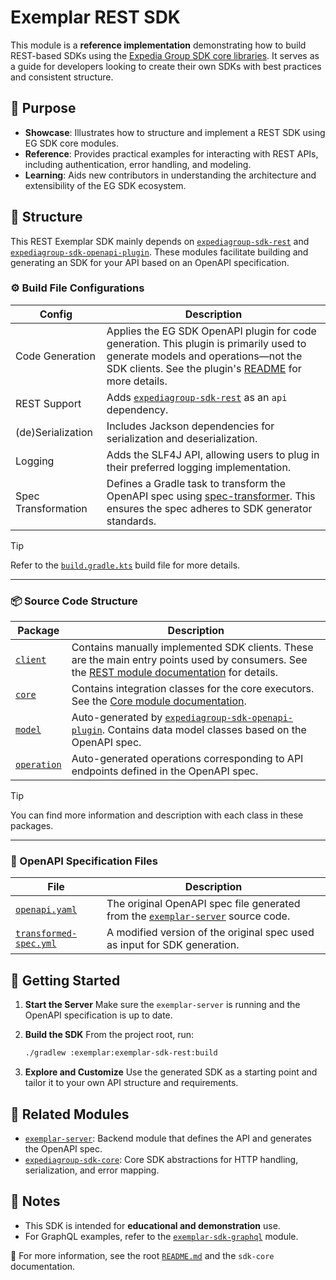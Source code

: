 # Exemplar REST SDK

This module is a **reference implementation** demonstrating how to build REST-based SDKs using the [Expedia Group SDK core libraries](https://github.com/ExpediaGroup). It serves as a guide for developers looking to create their own SDKs with best practices and consistent structure.


## 🎯 Purpose

* **Showcase**: Illustrates how to structure and implement a REST SDK using EG SDK core modules.
* **Reference**: Provides practical examples for interacting with REST APIs, including authentication, error handling, and modeling.
* **Learning**: Aids new contributors in understanding the architecture and extensibility of the EG SDK ecosystem.


## 🧱 Structure

This REST Exemplar SDK mainly depends on [`expediagroup-sdk-rest`](../../expediagroup-sdk-rest) and [`expediagroup-sdk-openapi-plugin`](../../expediagroup-sdk-openapi-plugin). These modules facilitate building and generating an SDK for your API based on an OpenAPI specification.

### ⚙️ Build File Configurations

| Config              | Description                                                                                                                                                                                                                              |
|---------------------|------------------------------------------------------------------------------------------------------------------------------------------------------------------------------------------------------------------------------------------|
| Code Generation     | Applies the EG SDK OpenAPI plugin for code generation. This plugin is primarily used to generate models and operations—not the SDK clients. See the plugin's [README](../../expediagroup-sdk-openapi-plugin/README.md) for more details. |
| REST Support        | Adds [`expediagroup-sdk-rest`](../../expediagroup-sdk-rest) as an `api` dependency.                                                                                                                                                      |
| (de)Serialization   | Includes Jackson dependencies for serialization and deserialization.                                                                                                                                                                     |
| Logging             | Adds the SLF4J API, allowing users to plug in their preferred logging implementation.                                                                                                                                                    |
| Spec Transformation | Defines a Gradle task to transform the OpenAPI spec using [spec-transformer](https://github.com/ExpediaGroup/spec-transformer). This ensures the spec adheres to SDK generator standards.                                                |

> [!TIP]
> Refer to the [`build.gradle.kts`](./build.gradle.kts) build file for more details.

--- 

### 📦 Source Code Structure

| Package                                                                       | Description                                                                                                                                                                           |
|-------------------------------------------------------------------------------|---------------------------------------------------------------------------------------------------------------------------------------------------------------------------------------|
| [`client`](./src/main/kotlin/com/expediagroup/sdk/exemplar/rest/client)       | Contains manually implemented SDK clients. These are the main entry points used by consumers. See the [REST module documentation](../../expediagroup-sdk-rest/README.md) for details. |
| [`core`](./src/main/kotlin/com/expediagroup/sdk/exemplar/rest/core)           | Contains integration classes for the core executors. See the [Core module documentation](../../expediagroup-sdk-core/README.md).                                                      |
| [`model`](./src/main/kotlin/com/expediagroup/sdk/exemplar/rest/model)         | Auto-generated by [`expediagroup-sdk-openapi-plugin`](../../expediagroup-sdk-openapi-plugin). Contains data model classes based on the OpenAPI spec.                                  |
| [`operation`](./src/main/kotlin/com/expediagroup/sdk/exemplar/rest/operation) | Auto-generated operations corresponding to API endpoints defined in the OpenAPI spec.                                                                                                 |

> [!TIP]
> You can find more information and description with each class in these packages.

---

### 📄 OpenAPI Specification Files

| File                                             | Description                                                                                            |
|--------------------------------------------------|--------------------------------------------------------------------------------------------------------|
| [`openapi.yaml`](./openapi.yaml)                 | The original OpenAPI spec file generated from the [`exemplar-server`](../exemplar-server) source code. |
| [`transformed-spec.yml`](./transformed-spec.yml) | A modified version of the original spec used as input for SDK generation.                              |


## 🚀 Getting Started

1. **Start the Server**
   Make sure the `exemplar-server` is running and the OpenAPI specification is up to date.

2. **Build the SDK**
   From the project root, run:

   ```bash
   ./gradlew :exemplar:exemplar-sdk-rest:build
   ```

3. **Explore and Customize**
   Use the generated SDK as a starting point and tailor it to your own API structure and requirements.


## 🔗 Related Modules

* [`exemplar-server`](../exemplar-server): Backend module that defines the API and generates the OpenAPI spec.
* [`expediagroup-sdk-core`](../expediagroup-sdk-core): Core SDK abstractions for HTTP handling, serialization, and error mapping.


## 📝 Notes

* This SDK is intended for **educational and demonstration** use.
* For GraphQL examples, refer to the [`exemplar-sdk-graphql`](../exemplar-sdk-graphql) module.


📄 For more information, see the root [`README.md`](../README.md) and the `sdk-core` documentation.
